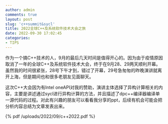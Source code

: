 ```yaml
---
author: admin
comments: true
layout: post
slug: 'c++summit&sycl'
title: 2022全球C++及系统软件技术大会之旅
date: 2022-09-30 17:02:45
categories:
- TIPS
---
```


作为一个搞C++技术的人，9月的最后几天时间是值得开心的。因为由于疫情原因取消了一年的全球C++及系统软件技术大会，终于在9月28、29两天顺利开幕。虽然我的时间很紧张，28号下午才到，错过了开幕，29号急匆匆的昨晚演讲就离开上海，但是期间也和很多老朋友见面聊天。

这次C++大会因为有Intel oneAPI对我的赞助，演讲主体选择了异构计算相关的内容，主要是讲述通过sycl进行异构计算的方法，并且描述了dpc++编译器编译单一源代码的过程。对此有兴趣的朋友可以看看我分享的ppt，后续有机会可能会把分析内容总结为文章发表出来。

{% pdf /uploads/2022/09/c++2022.pdf %}